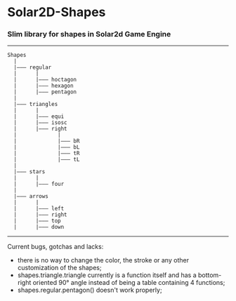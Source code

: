 # Solar2D-Shapes

### Slim library for shapes in Solar2d Game Engine 
---   
```
Shapes
  |
  |——— regular
  |      |
  |      |——— hoctagon
  |      |——— hexagon
  |      |——— pentagon
  |
  |——— triangles
  |      |
  |      |——— equi
  |      |——— isosc
  |      |——— right
  |             |
  |             |——— bR
  |             |——— bL
  |             |——— tR
  |             |——— tL
  |
  |——— stars
  |      |
  |      |——— four
  |
  |——— arrows
  |      |
  |      |——— left
  |      |——— right
  |      |——— top
  |      |——— down
```
---
Current bugs, gotchas and lacks:  
* there is no way to change the color, the stroke or any other customization of the shapes;
* shapes.triangle.triangle currently is a function itself and has a bottom-right oriented 90° angle instead of being a table containing 4 functions;
* shapes.regular.pentagon() doesn't work properly;
